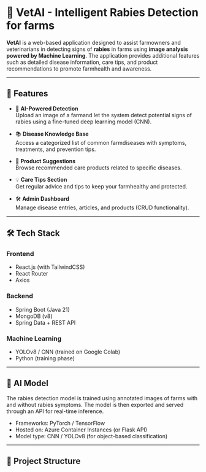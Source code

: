 # 🐶 VetAI - Intelligent Rabies Detection for farms

**VetAI** is a web-based application designed to assist farmowners and veterinarians in detecting signs of **rabies** in farms using **image analysis powered by Machine Learning**. The application provides additional features such as detailed disease information, care tips, and product recommendations to promote farmhealth and awareness.

---

## 🚀 Features

- 🧠 **AI-Powered Detection**  
  Upload an image of a farmand let the system detect potential signs of rabies using a fine-tuned deep learning model (CNN).

- 📚 **Disease Knowledge Base**  
  Access a categorized list of common farmdiseases with symptoms, treatments, and prevention tips.

- 🛒 **Product Suggestions**  
  Browse recommended care products related to specific diseases.

- 💡 **Care Tips Section**  
  Get regular advice and tips to keep your farmhealthy and protected.

- 🛠️ **Admin Dashboard**  
  Manage disease entries, articles, and products (CRUD functionality).

---

## 🛠️ Tech Stack

### Frontend
- React.js (with TailwindCSS)
- React Router
- Axios

### Backend
- Spring Boot (Java 21)
- MongoDB (v8)
- Spring Data + REST API

### Machine Learning
- YOLOv8 / CNN (trained on Google Colab)
- Python (training phase)


---

## 🧪 AI Model

The rabies detection model is trained using annotated images of farms with and without rabies symptoms. The model is then exported and served through an API for real-time inference.

- Frameworks: PyTorch / TensorFlow
- Hosted on: Azure Container Instances (or Flask API)
- Model type: CNN / YOLOv8 (for object-based classification)

---

## 📂 Project Structure

